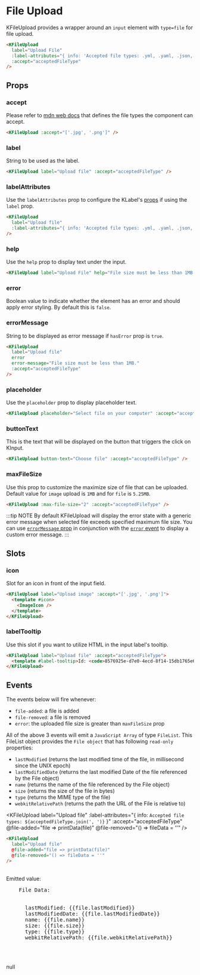 # File Upload

KFileUpload provides a wrapper around an `input` element with `type=file` for file upload.

<KFileUpload label="File upload" :label-attributes="{ info: `Accepted file types: ${acceptedFileType.join(', ')}` }" help="File size must be less than 1MB." :accept="acceptedFileType" />

```html
<KFileUpload
  label="Upload File"
  :label-attributes="{ info: 'Accepted file types: .yml, .yaml, .json, .md, .markdown, image/*' }"
  :accept="acceptedFileType"
/>
```

## Props

### accept

Please refer to [mdn web docs](https://developer.mozilla.org/en-US/docs/Web/HTML/Element/input/file#accept) that defines the file types the component can accept.

<KFileUpload :accept="['.jpg', '.png']" />

```html
<KFileUpload :accept="['.jpg', '.png']" />
```

### label

String to be used as the label.

<KFileUpload label="Upload file" :accept="acceptedFileType" />

```html
<KFileUpload label="Upload file" :accept="acceptedFileType" />
```

### labelAttributes

Use the `labelAttributes` prop to configure the KLabel's [props](/components/label) if using the `label` prop.

<KFileUpload label="Upload file" :label-attributes="{ info: `Accepted file types: ${acceptedFileType.join(', ')}` }" :accept="acceptedFileType" />

```html
<KFileUpload
  label="Upload file"
  :label-attributes="{ info: 'Accepted file types: .yml, .yaml, .json, .md, .markdown, image/*' }"
/>
```

### help

Use the `help` prop to display text under the input.

<KFileUpload label="Upload file" help="File size must be less than 1MB." :accept="acceptedFileType" />

```html
<KFileUpload label="Upload File" help="File size must be less than 1MB." :accept="acceptedFileType" />
```

### error

Boolean value to indicate whether the element has an error and should apply error styling. By default this is `false`.

### errorMessage

String to be displayed as error message if `hasError` prop is `true`.

<KFileUpload label="Upload file" error error-message="File size must be less than 1MB." :accept="acceptedFileType" />

```html
<KFileUpload
  label="Upload file"
  error
  error-message="File size must be less than 1MB."
  :accept="acceptedFileType"
/>
```

### placeholder

Use the `placeholder` prop to display placeholder text.

<KFileUpload placeholder="Select file on your computer" :accept="acceptedFileType" />

```html
<KFileUpload placeholder="Select file on your computer" :accept="acceptedFileType" />
```

### buttonText

This is the text that will be displayed on the button that triggers the click on KInput.

<KFileUpload button-text="Choose file" :accept="acceptedFileType" />

```html
<KFileUpload button-text="Choose file" :accept="acceptedFileType" />
```

### maxFileSize

Use this prop to customize the maximize size of file that can be uploaded. Default value for `image` upload is `1MB` and for `file` is `5.25MB`.

<KFileUpload :max-file-size="2" :accept="['.jpg', '.png']" />

```html
<KFileUpload :max-file-size="2" :accept="acceptedFileType" />
```

:::tip NOTE
By default KFileUpload will display the error state with a generic error message when selected file exceeds specified maximum file size. You can use [`errorMessage` prop](#errormessage) in conjunction with the [`error` event](#events) to display a custom error message.
:::

## Slots

### icon

Slot for an icon in front of the input field.

<KFileUpload label="Upload image" :accept="['.jpg', '.png']">
  <template #icon>
    <ImageIcon />
  </template>
</KFileUpload>

```html
<KFileUpload label="Upload image" :accept="['.jpg', '.png']">
  <template #icon>
    <ImageIcon />
  </template>
</KFileUpload>
```

### labelTooltip

Use this slot if you want to utilize HTML in the input label's tooltip.

<KFileUpload label="Upload file" :accept="acceptedFileType">
  <template #label-tooltip>Id: <code>8576925e-d7e0-4ecd-8f14-15db1765e69a</code></template>
</KFileUpload>

```html
<KFileUpload label="Upload file" :accept="acceptedFileType">
  <template #label-tooltip>Id: <code>8576925e-d7e0-4ecd-8f14-15db1765e69a</code></template>
</KFileUpload>
```

## Events

The events below will fire whenever:

- `file-added`: a file is added
- `file-removed`: a file is removed
- `error`: the uploaded file size is greater than `maxFileSize` prop

All of the above 3 events will emit a `JavaScript Array` of type `FileList`. This FileList object provides the `File object` that has following `read-only` properties:

- `lastModified` (returns the last modified time of the file, in millisecond since the UNIX epoch)
- `lastModifiedDate` (returns the last modified Date of the file referenced by the File object)
- `name` (returns the name of the file referenced by the File object)
- `size` (returns the size of the file in bytes)
- `type` (returns the MIME type of the file)
- `webkitRelativePath` (returns the path the URL of the File is relative to)


<KFileUpload label="Upload file" :label-attributes="{ info: `Accepted file types: ${acceptedFileType.join(', ')}` }" :accept="acceptedFileType" @file-added="file => printData(file)" @file-removed="() => fileData = ''" />

```html
<KFileUpload
  label="Upload file"
  @file-added="file => printData(file)"
  @file-removed="() => fileData = ''"
/>
```

<br/>
<div>Emitted value:
  <pre v-if="fileData.length" class="emitted-value">
    File Data:
    <div v-for="(file) in fileData" :key="file.name">
      <span>lastModified: {{file.lastModified}}</span>
      <span>lastModifiedDate: {{file.lastModifiedDate}}</span>
      <span>name: {{file.name}}</span>
      <span>size: {{file.size}}</span>
      <span>type: {{file.type}}</span>
      <span>webkitRelativePath: {{file.webkitRelativePath}}</span>
    </div>
  </pre>
  <span v-else>null</span>
</div>

<script setup lang="ts">
import { ref } from 'vue'
import { ImageIcon } from '@kong/icons'

// Reactive data properties
const fileSize = ref<string>('')
const fileName = ref<string>('')
const imageSize = ref<string>('')
const imageName = ref<string>('')
const fileData = ref([])
const acceptedFileType = ref(['.yml', '.yaml', '.json', '.md', '.markdown', 'image/*'])

// Methods
const printData = (i) => {
  fileData.value = Array.from(i)
}
</script>

<style lang="scss" scoped>
.emitted-value {
  font-weight: $kui-font-size-20;
  overflow: hidden;
  background-color: $kui-color-background-neutral-weaker;
  padding-top: $kui-space-50;
}
</style>
